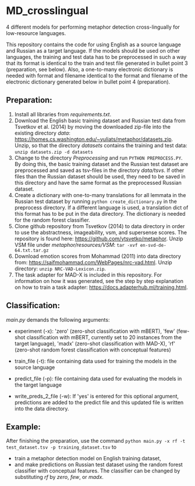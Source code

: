 # MD_crosslingual
4 different models for performing metaphor detection cross-lingually for low-resource languages.

This repository contains the code for using English as a source language and Russian as a target language. If the models should be used on other languages, the training and test data has to be preprocessed in such a way that its format is identical to the train and test file generated in bullet point 3 (preparation, see below). Also, a one-to-many electronic dictionary is needed with format and filename identical to the format and filename of the electronic dictionary generated below in bullet point 4 (preparation).


## Preparation:

1. Install all libraries from *requirements.txt*.
2. Download the English basic training dataset and Russian test data from Tsvetkov et al. (2014) by moving the downloaded zip-file into the existing directory *data*: https://homes.cs.washington.edu/~yuliats/metaphor/datasets.zip. Unzip, so that the directory *datasets* contains the training and test data: ```unzip datasets.zip -d datasets```
3. Change to the directory *Preprocessing* and run ```PYTHON PREPROCESS.PY```. By doing this, the basic training dataset and the Russian test dataset are preprocessed and saved as tsv-files in the directory *data/tsvs*. If other files than the Russian dataset should be used, they need to be saved in this directory and have the same format as the preprocessed Russian dataset.
4. Create a dictionary with one-to-many translations for all lemmata in the Russian test dataset by running ```python create_dictionary.py``` in the preprocess directory. If a different language is used, a translation dict of this format has to be put in the data directory. The dictionary is needed for the random forest classifier.
5. Clone github repository from Tsvetkov (2014) to data directory in order to use the abstractness, imageability, vsm, and supersense scores. The repository is found here: https://github.com/ytsvetko/metaphor. Unzip VSM file under *metaphor/resources/VSM*: ```tar -xvf en-svd-de-64.txt.tar.gz```
6. Download emotion scores from Mohammad (2011) into data directory from: https://saifmohammad.com/WebPages/nrc-vad.html. Unzip directory: ```unzip NRC-VAD-Lexicon.zip```.
7. The task adapter for MAD-X is included in this repository. For information on how it was generated, see the step by step explanation on how to train a task adapter: https://docs.adapterhub.ml/training.html.


## Classification:

*main.py* demands the following arguments: 

- experiment (-x): 'zero' (zero-shot classification with mBERT), 'few' (few-shot classification with mBERT, currently set to 20 instances from the target language), 'madx' (zero-shot classification with MAD-X), 'rf' (zero-shot random forest classification with conceptual features)

- train_file (-t): file containing data used for training the models in the source language

- predict_file (-p): file containing data used for evaluating the models in the target language

- write_preds_2_file (-w): If 'yes' is entered for this optional argument, predictions are added to the predict file and this updated file is written into the data directory.

## Example:
After finishing the preparation, use the command ```python main.py -x rf -t test_dataset.tsv -p training_dataset.tsv``` to
- train a metaphor detection model on English training dataset,
- and make predictions on Russian test dataset using the random forest classifier with conceptual features.
The classifier can be changed by substituting *rf* by *zero*, *few*, or *madx*.
